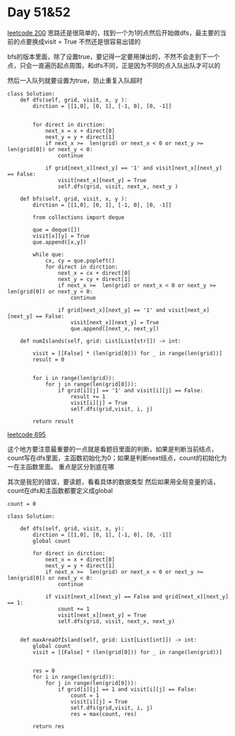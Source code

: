# Day 51&52

[leetcode 200](https://leetcode.com/problems/number-of-islands/)
思路还是很简单的，找到一个为1的点然后开始做dfs，最主要的当前的点要换成visit = True
不然还是很容易出错的

bfs的版本里面，除了设置true，要记得一定要用弹出的，不然不会走到下一个点，只会一直遍历起点周围，和dfs不同，正是因为不同的点入队出队才可以的

然后一入队列就要设置为true，防止重复入队超时
```
class Solution:
    def dfs(self, grid, visit, x, y ):
        dirction = [[1,0], [0, 1], [-1, 0], [0, -1]]
        

        for direct in dirction:
            next_x = x + direct[0]
            next_y = y + direct[1]
            if next_x >=  len(grid) or next_x < 0 or next_y >=  len(grid[0]) or next_y < 0:
                continue
            
            if grid[next_x][next_y] == '1' and visit[next_x][next_y] == False:
                visit[next_x][next_y] = True
                self.dfs(grid, visit, next_x, next_y )

    def bfs(self, grid, visit, x, y ):
        dirction = [[1,0], [0, 1], [-1, 0], [0, -1]]
        
        from collections import deque

        que = deque([])
        visit[x][y] = True
        que.append([x,y])

        while que:
            cx, cy = que.popleft()
            for direct in dirction:
                next_x = cx + direct[0]
                next_y = cy + direct[1]
                if next_x >=  len(grid) or next_x < 0 or next_y >=  len(grid[0]) or next_y < 0:
                    continue
            
                if grid[next_x][next_y] == '1' and visit[next_x][next_y] == False:
                    visit[next_x][next_y] = True
                    que.append([next_x, next_y])

    def numIslands(self, grid: List[List[str]]) -> int:
        
        visit = [[False] * (len(grid[0])) for _ in range(len(grid))]
        result = 0 


        for i in range(len(grid)):
            for j in range(len(grid[0])):
                if grid[i][j] == '1' and visit[i][j] == False:
                    result += 1
                    visit[i][j] = True
                    self.dfs(grid,visit, i, j)

        return result
```

[leetcode 695](https://leetcode.com/problems/max-area-of-island/description/)       

这个地方要注意最重要的一点就是看题目里面的判断，如果是判断当前结点，count写在dfs里面，主函数初始化为0；如果是判断next结点，count的初始化为一在主函数里面。
重点是区分到底在哪

其次是我犯的错误，要读题，看看具体的数据类型
然后如果用全局变量的话，count在dfs和主函数都要定义成global
        
```
count = 0

class Solution:

    def dfs(self, grid, visit, x, y):
        dirction = [[1,0], [0, 1], [-1, 0], [0, -1]]
        global count

        for direct in dirction:
            next_x = x + direct[0]
            next_y = y + direct[1]
            if next_x >=  len(grid) or next_x < 0 or next_y >=  len(grid[0]) or next_y < 0:
                continue
            
            if visit[next_x][next_y] == False and grid[next_x][next_y] == 1:
                count += 1
                visit[next_x][next_y] = True
                self.dfs(grid, visit, next_x, next_y)


    def maxAreaOfIsland(self, grid: List[List[int]]) -> int:
        global count
        visit = [[False] * (len(grid[0])) for _ in range(len(grid))]
 

        res = 0 
        for i in range(len(grid)):
            for j in range(len(grid[0])):
                if grid[i][j] == 1 and visit[i][j] == False:
                    count = 1
                    visit[i][j] = True
                    self.dfs(grid,visit, i, j)
                    res = max(count, res)

        return res

```

